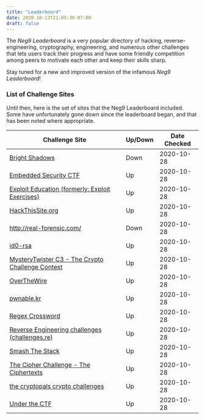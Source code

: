 ```yaml
---
title: "Leaderboard"
date: 2020-10-13T21:05:30-07:00
draft: false
---
```


The _Neg9 Leaderboard_ is a very popular directory of hacking, reverse-engineering, cryptography, engineering, and numerous other challenges that lets users track their progress and have some friendly competition among peers to motivate each other and keep their skills sharp.

Stay tuned for a new and improved version of the infamous _Neg9 Leaderboard_!

### List of Challenge Sites

Until then, here is the set of sites that the Neg9 Leaderboard included. Some have unfortunately gone down since the leaderboard began, and that has been noted where appropriate.

| Challenge Site | Up/Down | Date Checked |
| -------------- | ------- | ----------------- |
| [Bright Shadows](http://www.bright-shadows.net/)                                                                  | Down | 2020-10-28 |
| [Embedded Security CTF](https://microcorruption.com/)                                                             | Up   | 2020-10-28 |
| [Exploit Education (formerly: Exploit Exercises)](https://exploit.education/)                                     | Up   | 2020-10-28 |
| [HackThisSite.org](https://www.hackthissite.org/)                                                                 | Up   | 2020-10-28 |
| http://real-forensic.com/                                                                                         | Down | 2020-10-28 |
| [id0-rsa](https://id0-rsa.pub/)                                                                                   | Up   | 2020-10-28 |
| [MysteryTwister C3 - The Crypto Challenge Contest](http://www.mysterytwisterc3.org)                               | Up   | 2020-10-28 |
| [OverTheWire](http://www.overthewire.org/)                                                                        | Up   | 2020-10-28 |
| [pwnable.kr](http://pwnable.kr/)                                                                                  | Up   | 2020-10-28 |
| [Regex Crossword](http://regexcrossword.com/)                                                                     | Up   | 2020-10-28 |
| [Reverse Engineering challenges (challenges.re)](https://challenges.re/)                                          | Up   | 2020-10-28 |
| [Smash The Stack](http://smashthestack.org/wargames.html)                                                         | Up   | 2020-10-28 |
| [The Cipher Challenge - The Ciphertexts](http://simonsingh.net/cryptography/cipher-challenge/the-ciphertexts/)    | Up   | 2020-10-28 |
| [the cryptopals crypto challenges](http://cryptopals.com/)                                                        | Up   | 2020-10-28 |
| [Under the CTF](https://underthectf.com/)                                                                         | Up   | 2020-10-28 |
